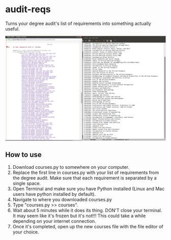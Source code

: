 # audit-reqs
Turns your degree audit's list of requirements into something actually useful.

![example](/art/screenshot.png?raw=true "Example")

## How to use
1. Download courses.py to somewhere on your computer.
2. Replace the first line in courses.py with your list of requirements from the degree audit. Make sure that each requirement is separated by a single space.
3. Open Terminal and make sure you have Python installed (Linux and Mac users have python installed by default).
4. Navigate to where you downloaded courses.py
5. Type "courses.py >> courses".
6. Wait about 5 minutes while it does its thing. DON'T close your terminal. It may seem like it's frozen but it's not!!! This could take a while depending on your internet connection.
7. Once it's completed, open up the new courses file with the file editor of your choice.
